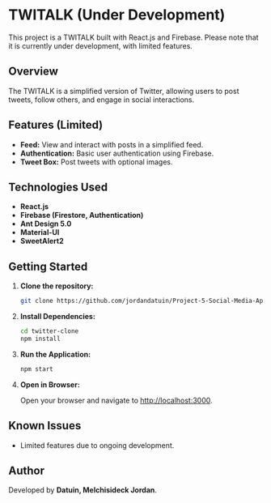 # TWITALK (Under Development)

This project is a TWITALK built with React.js and Firebase. Please note that it is currently under development, with limited features.

## Overview

The TWITALK is a simplified version of Twitter, allowing users to post tweets, follow others, and engage in social interactions.

## Features (Limited)

- **Feed:** View and interact with posts in a simplified feed.
- **Authentication:** Basic user authentication using Firebase.
- **Tweet Box:** Post tweets with optional images.

## Technologies Used

- **React.js**
- **Firebase (Firestore, Authentication)**
- **Ant Design 5.0**
- **Material-UI**
- **SweetAlert2**

## Getting Started

1. **Clone the repository:**

    ```bash
    git clone https://github.com/jordandatuin/Project-5-Social-Media-Application.git
    ```

2. **Install Dependencies:**

    ```bash
    cd twitter-clone
    npm install
    ```

3. **Run the Application:**

    ```bash
    npm start
    ```

4. **Open in Browser:**

    Open your browser and navigate to [http://localhost:3000](http://localhost:3000).


## Known Issues

- Limited features due to ongoing development.

## Author

Developed by **Datuin, Melchisideck Jordan**.
